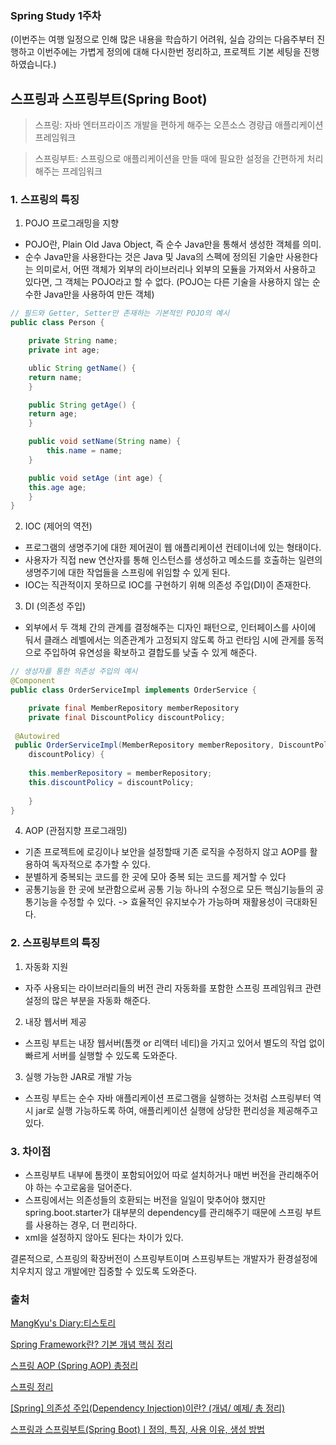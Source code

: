 ### Spring Study 1주차

(이번주는 여행 일정으로 인해 많은 내용을 학습하기 어려워, 실습 강의는 다음주부터 진행하고 이번주에는 가볍게 정의에 대해 다시한번 정리하고, 프로젝트 기본 세팅을 진행하였습니다.)

## 스프링과 스프링부트(Spring Boot)
> 스프링: 자바 엔터프라이즈 개발을 편하게 해주는 오픈소스 경량급 애플리케이션 프레임워크 

 
> 스프링부트: 스프링으로 애플리케이션을 만들 때에 필요한 설정을 간편하게 처리해주는 프레임워크

 
### 1. 스프링의 특징
1. POJO 프로그래밍을 지향
- POJO란, Plain Old Java Object, 즉 순수 Java만을 통해서 생성한 객체를 의미. 
- 순수 Java만을 사용한다는 것은 Java 및 Java의 스펙에 정의된 기술만 사용한다는 의미로서, 어떤 객체가 외부의 라이브러리나 외부의 모듈을 가져와서 사용하고 있다면, 그 객체는 POJO라고 할 수 없다. (POJO는 다른 기술을 사용하지 않는 순수한 Java만을 사용하여 만든 객체)

``` java
// 필드와 Getter, Setter만 존재하는 기본적인 POJO의 예시 
public class Person {

    private String name;
    private int age;

    ublic String getName() {
    return name;
    }

    public String getAge() {
    return age;
    }

    public void setName(String name) { 
        this.name = name;
    }

    public void setAge (int age) {
    this.age age;
    }
}

```
2. IOC (제어의 역전)
- 프로그램의 생명주기에 대한 제어권이 웹 애플리케이션 컨테이너에 있는 형태이다.
- 사용자가 직접 new 연산자를 통해 인스턴스를 생성하고 메소드를 호출하는 일련의 생명주기에 대한 작업들을 스프링에 위임할 수 있게 된다.
- IOC는 직관적이지 못하므로 IOC를 구현하기 위해 의존성 주입(DI)이 존재한다.

3. DI (의존성 주입)
- 외부에서 두 객체 간의 관계를 결정해주는 디자인 패턴으로, 인터페이스를 사이에 둬서 클래스 레벨에서는 의존관계가 고정되지 않도록 하고 런타임 시에 관게를 동적으로 주입하여 유연성을 확보하고 결합도를 낮출 수 있게 해준다.
``` java
// 생성자를 통한 의존성 주입의 예시
@Component
public class OrderServiceImpl implements OrderService {

 	private final MemberRepository memberRepository
	private final DiscountPolicy discountPolicy;
 
 @Autowired
 public OrderServiceImpl(MemberRepository memberRepository, DiscountPolicy 
	discountPolicy) {
            
	this.memberRepository = memberRepository;
	this.discountPolicy = discountPolicy;
    
 	}
}
```

4. AOP (관점지향 프로그래밍)
- 기존 프로젝트에 로깅이나 보안을 설정할때 기존 로직을 수정하지 않고 AOP를 활용하여 독자적으로 추가할 수 있다.
- 분별하게 중복되는 코드를 한 곳에 모아 중복 되는 코드를 제거할 수 있다
- 공통기능을 한 곳에 보관함으로써 공통 기능 하나의 수정으로 모든 핵심기능들의 공통기능을 수정할 수 있다. -> 효율적인 유지보수가 가능하며 재활용성이 극대화된다.

### 2. 스프링부트의 특징
1. 자동화 지원 
- 자주 사용되는 라이브러리들의 버전 관리 자동화를 포함한 스프링 프레임워크 관련 설정의 많은 부분을 자동화 해준다.

2. 내장 웹서버 제공
- 스프링 부트는 내장 웹서버(톰캣 or 리액터 네티)을 가지고 있어서 별도의 작업 없이 빠르게 서버를 실행할 수 있도록 도와준다.

3. 실행 가능한 JAR로 개발 가능
- 스프링 부트는 순수 자바 애플리케이션 프로그램을 실행하는 것처럼 스프링부터 역시 jar로 실행 가능하도록 하여, 애플리케이션 실행에 상당한 편리성을 제공해주고 있다.

### 3. 차이점
- 스프링부트 내부에 톰캣이 포함되어있어 따로 설치하거나 매번 버전을 관리해주어야 하는 수고로움을 덜어준다.
- 스프링에서는 의존성들의 호환되는 버전을 일일이 맞추어야 했지만 spring.boot.starter가 대부분의 dependency를 관리해주기 때문에 스프링 부트를 사용하는 경우, 더 편리하다.
- xml을 설정하지 않아도 된다는 차이가 있다.

결론적으로, 스프링의 확장버전이 스프링부트이며 스프링부트는 개발자가 환경설정에 치우치지 않고 개발에만 집중할 수 있도록 도와준다. 

### 출처
[MangKyu's Diary:티스토리](https://mangkyu.tistory.com/150)

[Spring Framework란? 기본 개념 핵심 정리](https://khj93.tistory.com/entry/Spring-Spring-Framework%EB%9E%80-%EA%B8%B0%EB%B3%B8-%EA%B0%9C%EB%85%90-%ED%95%B5%EC%8B%AC-%EC%A0%95%EB%A6%AC)

[스프링 AOP (Spring AOP) 총정리](https://engkimbs.tistory.com/746)

[스프링 정리](https://leveloper.tistory.com/33)

[[Spring] 의존성 주입(Dependency Injection)이란? (개념/ 예제/ 총 정리)](https://jeongkyun-it.tistory.com/172)

[스프링과 스프링부트(Spring Boot)ㅣ정의, 특징, 사용 이유, 생성 방법](https://www.codestates.com/blog/content/%EC%8A%A4%ED%94%84%EB%A7%81-%EC%8A%A4%ED%94%84%EB%A7%81%EB%B6%80%ED%8A%B8)

